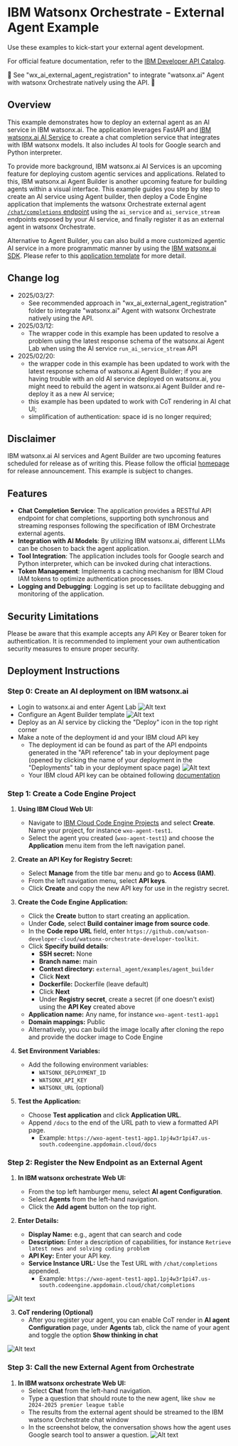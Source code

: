 # IBM Watsonx Orchestrate - External Agent Example

Use these examples to kick-start your external agent development.

For official feature documentation, refer to the [IBM Developer API Catalog](https://developer.ibm.com/apis/catalog/watsonorchestrate--custom-assistants/api/API--watsonorchestrate--ibm-watsonx-orchestrate-api#Register_an_external_chat_completions_agent__agents_external_chat_post).

🚨 See "wx_ai_external_agent_registration" to integrate "watsonx.ai" Agent with watsonx Orchestrate natively using the API. 🚨

## Overview

This example demonstrates how to deploy an external agent as an AI service in IBM watsonx.ai. The application leverages 
FastAPI and [IBM watsonx.ai AI Service](https://www.ibm.com/products/watsonx-ai/ai-agent-development) to create a chat completion service that integrates with IBM watsonx models. It also includes AI tools for Google search and Python interpreter.

To provide more background, IBM watsonx.ai AI Services is an upcoming feature for deploying custom agentic services and applications. Related to this, IBM watsonx.ai Agent Builder is another upcoming feature for building agents within a visual interface. This example guides you step by step to create an AI service using Agent builder, then deploy a Code Engine application that implements the watsonx Orchestrate external agent [`/chat/completions` endpoint](https://github.com/watson-developer-cloud/watsonx-orchestrate-developer-toolkit/blob/main/external_agent/spec.yaml) using the `ai_service` and `ai_service_stream` endpoints exposed by your AI service, and finally register it as an external agent in watsonx Orchestrate.

Alternative to Agent Builder, you can also build a more customized agentic AI service in a more programmatic manner by using the [IBM watsonx.ai SDK](https://ibm.github.io/watsonx-ai-python-sdk/core_api.html#client.Deployments.create). Please refer to this [application template](https://github.com/IBM/watson-machine-learning-samples/tree/master/cloud/ai-service-templates/langgraph-react-agent) for more detail.

## Change log

- 2025/03/27:
  - See recommended approach in "wx_ai_external_agent_registration" folder to integrate "watsonx.ai" Agent with watsonx Orchestrate natively using the API.
- 2025/03/12:
  - The wrapper code in this example has been updated to resolve a problem using the latest response schema of the watsonx.ai Agent Lab when using the AI service `run_ai_service_stream` API
- 2025/02/20: 
  - the wrapper code in this example has been updated to work with the latest response schema of watsonx.ai Agent Builder; if you are having trouble with an old AI service deployed on watsonx.ai, you might need to rebuild the agent in watsonx.ai Agent Builder and re-deploy it as a new AI service;
  - this example has been updated to work with CoT rendering in AI chat UI;
  - simplification of authentication: space id is no longer required;

## Disclaimer

IBM watsonx.ai AI services and Agent Builder are two upcoming features scheduled for release as of writing this. Please follow the official [homepage](https://www.ibm.com/products/watsonx-ai/ai-agent-development) for release announcement. This example is subject to changes.

## Features

- **Chat Completion Service**: The application provides a RESTful API endpoint for chat completions, supporting both synchronous and streaming responses following the specification of IBM Orchestrate external agents.
- **Integration with AI Models**: By utilizing IBM watsonx.ai, different LLMs can be chosen to back the agent application.
- **Tool Integration**: The application includes tools for Google search and Python interpreter, which can be invoked during chat interactions.
- **Token Management**: Implements a caching mechanism for IBM Cloud IAM tokens to optimize authentication processes.
- **Logging and Debugging**: Logging is set up to facilitate debugging and monitoring of the application.

## Security Limitations

Please be aware that this example accepts any API Key or Bearer token for authentication. 
It is recommended to implement your own authentication security measures to ensure proper security.

## Deployment Instructions

### Step 0: Create an AI deployment on IBM watsonx.ai

- Login to watsonx.ai and enter Agent Lab
![Alt text](./assets/wxai_home.png "Agent Lab in watsonx.ai home page")
- Configure an Agent Builder template
![Alt text](./assets/agent-builder.png "Example of Agent Builder template configuration")
- Deploy as an AI service by clicking the "Deploy" icon in the top right corner
- Make a note of the deployment id and your IBM cloud API key
  - The deployment id can be found as part of the API endpoints generated in the "API reference" tab in your deployment page (opened by clicking the name of your deployment in the "Deployments" tab in your deployment space page)
![Alt text](./assets/deployment_id.png "Example of deployment id")
  - Your IBM cloud API key can be obtained following [documentation](https://cloud.ibm.com/docs/account?topic=account-userapikey&interface=ui)

### Step 1: Create a Code Engine Project

1. **Using IBM Cloud Web UI:**
   - Navigate to [IBM Cloud Code Engine Projects](https://cloud.ibm.com/containers/serverless/projects) and select **Create**. Name your project, for instance `wxo-agent-test1`.
   - Select the agent you created (`wxo-agent-test1`) and choose the **Application** menu item from the left navigation panel.

2. **Create an API Key for Registry Secret:**
   - Select **Manage** from the title bar menu and go to **Access (IAM)**.
   - From the left navigation menu, select **API keys**.
   - Click **Create** and copy the new API key for use in the registry secret.

3. **Create the Code Engine Application:**
   - Click the **Create** button to start creating an application.
   - Under **Code**, select **Build container image from source code**.
   - In the **Code repo URL** field, enter `https://github.com/watson-developer-cloud/watsonx-orchestrate-developer-toolkit`.
   - Click **Specify build details**:
     - **SSH secret:** None
     - **Branch name:** main
     - **Context directory:** `external_agent/examples/agent_builder`
     - Click **Next**
     - **Dockerfile:** Dockerfile (leave default)
     - Click **Next**
     - Under **Registry secret**, create a secret (if one doesn't exist) using the **API Key** created above
   - **Application name:** Any name, for instance `wxo-agent-test1-app1`
   - **Domain mappings:** Public
   - Alternatively, you can build the image locally after cloning the repo and provide the docker image to Code Engine

4. **Set Environment Variables:**
   - Add the following environment variables:
     - `WATSONX_DEPLOYMENT_ID`
     - `WATSONX_API_KEY`
     - `WATSONX_URL` (optional)

5. **Test the Application:**
   - Choose **Test application** and click **Application URL**.
   - Append `/docs` to the end of the URL path to view a formatted API page.
     - Example: `https://wxo-agent-test1-app1.1pj4w3r1pi47.us-south.codeengine.appdomain.cloud/docs`

### Step 2: Register the New Endpoint as an External Agent

1. **In IBM watsonx orchestrate Web UI:**
   - From the top left hamburger menu, select **AI agent Configuration**.
   - Select **Agents** from the left-hand navigation.
   - Click the **Add agent** button on the top right.

2. **Enter Details:**
   - **Display Name:** e.g., agent that can search and code
   - **Description:** Enter a description of capabilities, for instance `Retrieve latest news and solving coding problem`
   - **API Key:** Enter your API key.
   - **Service Instance URL:** Use the Test URL with `/chat/completions` appended.
     - Example: `https://wxo-agent-test1-app1.1pj4w3r1pi47.us-south.codeengine.appdomain.cloud/chat/completions`

![Alt text](./assets/register_wxo_external_agent.png "Example of registering an external agent to IBM watsonx Orchestrate")

3. **CoT rendering (Optional)**
   - After you register your agent, you can enable CoT render in **AI agent Configuration** page, under **Agents** tab, click the name of your agent and toggle the option **Show thinking in chat**

![Alt text](./assets/cot_config.png "Example of registering an external agent to IBM watsonx Orchestrate")


### Step 3: Call the new External Agent from Orchestrate

1. **In IBM watsonx orchestrate Web UI:**
   - Select **Chat** from the left-hand navigation.
   - Type a question that should route to the new agent, like `show me 2024-2025 premier league table`
   - The results from the external agent should be streamed to the IBM watsonx Orchestrate chat window
   - In the screenshot below, the conversation shows how the agent uses Google search tool to answer a question. 
![Alt text](./assets/demo.png "Example of a chat to the external agent from IBM watsonx Orchestrate")
